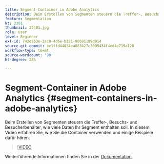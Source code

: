 ```yaml
---
title: Segment-Container in Adobe Analytics
description: Beim Erstellen von Segmenten steuern die Treffer-, Besuchs- und Besucherbehälter, wie viele Daten Ihr Segment enthalten soll. In diesem Video erfahren Sie, wie Sie die Container verwenden und einige Beispiele dafür hören.
feature: Segmentation
kt: 2301
thumbnail: 25401.jpg
role: User
level: Beginner
exl-id: 742e263e-2ac0-4d6e-b321-90691189d914
source-git-commit: be1ffd44024ea883427c3099434f4ed4e719a128
workflow-type: tm+mt
source-wordcount: '90'
ht-degree: 28%

---
```


# Segment-Container in Adobe Analytics {#segment-containers-in-adobe-analytics}

Beim Erstellen von Segmenten steuern die Treffer-, Besuchs- und Besucherbehälter, wie viele Daten Ihr Segment enthalten soll. In diesem Video erfahren Sie, wie Sie die Container verwenden und einige Beispiele dafür hören.

>[!VIDEO](https://video.tv.adobe.com/v/25401/?quality=12)

Weiterführende Informationen finden Sie in der [Dokumentation](https://experienceleague.adobe.com/docs/analytics/components/segmentation/seg-overview.html?lang=de).
